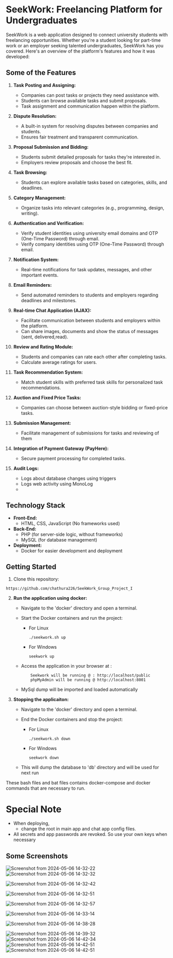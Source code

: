 # SeekWork: Freelancing Platform for Undergraduates

SeekWork is a web application designed to connect university students with freelancing opportunities. Whether you're a student looking for part-time work or an employer seeking talented undergraduates, SeekWork has you covered. Here's an overview of the platform's features and how it was developed:

## Some of the Features

1. **Task Posting and Assigning:**
   - Companies can post tasks or projects they need assistance with.
   - Students can browse available tasks and submit proposals.
   - Task assignment and communication happen within the platform.

2. **Dispute Resolution:**
   - A built-in system for resolving disputes between companies and students.
   - Ensures fair treatment and transparent communication.

3. **Proposal Submission and Bidding:**
   - Students submit detailed proposals for tasks they're interested in.
   - Employers review proposals and choose the best fit.

4. **Task Browsing:**
   - Students can explore available tasks based on categories, skills, and deadlines.

5. **Category Management:**
   - Organize tasks into relevant categories (e.g., programming, design, writing).

6. **Authentication and Verification:**
   - Verify student identities using university email domains and OTP (One-Time Password) through email.
   - Verify company identities using OTP (One-Time Password) through email.

7. **Notification System:**
   - Real-time notifications for task updates, messages, and other important events.

8. **Email Reminders:**
   - Send automated reminders to students and employers regarding deadlines and milestones.

9. **Real-time Chat Application (AJAX):**
   - Facilitate communication between students and employers within the platform.
   - Can share images, documents and show the status of messages (sent, delivered,read).

10. **Review and Rating Module:**
    - Students and companies can rate each other after completing tasks.
    - Calculate average ratings for users.

11. **Task Recommendation System:**
    - Match student skills with preferred task skills for personalized task recommendations.

12. **Auction and Fixed Price Tasks:**
    - Companies can choose between auction-style bidding or fixed-price tasks.

13. **Submission Management:**
    - Facilitate management of submissions for tasks and reviewing of them

14. **Integration of Payment Gateway (PayHere):**
    - Secure payment processing for completed tasks.
    
15. **Audit Logs:**
    - Logs about database changes using triggers
    - Logs web activity using MonoLog
    - 
## Technology Stack

- **Front-End:**
  - HTML, CSS, JavaScript (No frameworks used)
- **Back-End:**
  - PHP (for server-side logic, without frameworks)
  - MySQL (for database management)
- **Deployment:**
  - Docker for easier development and deployment

## Getting Started

1. Clone this repository:
```
https://github.com/chathura226/SeekWork_Group_Project_I
```
2. **Run the application using docker:**
   - Navigate to the 'docker' directory and open a terminal.
   - Start the Docker containers and run the project:
     - For Linux
          ```
          ./seekwork.sh up
          ```
     - For Windows
          ```
          seekwork up
          ```
     
   - Access the application in your browser at :
     ```
         Seekwork will be running @ : http://localhost/public
         phpMyAdmin will be running @ http://localhost:8001
     ```
   - MySql dump will be imported and loaded automatically

3. **Stopping the applicaiton:**
   - Navigate to the 'docker' directory and open a terminal.
   - End the Docker containers and stop the project:
     - For Linux
          ```
          ./seekwork.sh down
          ```
     - For Windows
          ```
          seekwork down
          ```

   - This will dump the database to 'db' directory and will be used for next run

These bash files and bat files contains docker-compose and docker commands that are necessary to run.

# Special Note
 - When deploying,
   - change the root in main app and chat app config files.
 - All secrets and app passwords are revoked. So use your own keys when necessary

## Some Screenshots
![Screenshot from 2024-05-06 14-32-22](https://github.com/chathura226/SeekWork_Group_Project_I/assets/85506006/02f97fdd-1fae-473b-8229-03e7e3e82a61)
![Screenshot from 2024-05-06 14-32-32](https://github.com/chathura226/SeekWork_Group_Project_I/assets/85506006/f02af02b-1148-427d-b9dc-ea3d7e5bb7c8)


![Screenshot from 2024-05-06 14-32-42](https://github.com/chathura226/SeekWork_Group_Project_I/assets/85506006/468fe1bd-c697-4483-b19b-7061d3abb496)

![Screenshot from 2024-05-06 14-32-51](https://github.com/chathura226/SeekWork_Group_Project_I/assets/85506006/7aad0149-e847-4b3e-9dc3-e284edcffb32)

![Screenshot from 2024-05-06 14-32-57](https://github.com/chathura226/SeekWork_Group_Project_I/assets/85506006/d5d36861-ec6e-41f5-83aa-2d69c8f85929)

![Screenshot from 2024-05-06 14-33-14](https://github.com/chathura226/SeekWork_Group_Project_I/assets/85506006/f116fc4a-ad9f-417e-b547-c336a286d688)

![Screenshot from 2024-05-06 14-38-28](https://github.com/chathura226/SeekWork_Group_Project_I/assets/85506006/3a469c2c-a773-4e4b-8619-adb728ccd1d2)


![Screenshot from 2024-05-06 14-39-32](https://github.com/chathura226/SeekWork_Group_Project_I/assets/85506006/0ed79f00-ac5d-471b-8b2b-4bced4c4e604)
![Screenshot from 2024-05-06 14-42-34](https://github.com/chathura226/SeekWork_Group_Project_I/assets/85506006/476077c2-2d92-4618-bd3d-a69d5b92b01c)
![Screenshot from 2024-05-06 14-42-51](https://github.com/chathura226/SeekWork_Group_Project_I/assets/85506006/84b514e6-4522-4c5b-9d12-f15895cf4a78)
![Screenshot from 2024-05-06 14-42-51](https://github.com/chathura226/SeekWork_Group_Project_I/assets/85506006/5ef14a92-9d3d-4a08-9940-cd382fb6f481)
